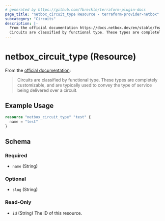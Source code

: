```yaml
---
# generated by https://github.com/fbreckle/terraform-plugin-docs
page_title: "netbox_circuit_type Resource - terraform-provider-netbox"
subcategory: "Circuits"
description: |-
  From the official documentation https://docs.netbox.dev/en/stable/features/circuits/#circuit-types:
  Circuits are classified by functional type. These types are completely customizable, and are typically used to convey the type of service being delivered over a circuit.
---
```


# netbox_circuit_type (Resource)

From the [official documentation](https://docs.netbox.dev/en/stable/features/circuits/#circuit-types):

> Circuits are classified by functional type. These types are completely customizable, and are typically used to convey the type of service being delivered over a circuit.

## Example Usage

```terraform
resource "netbox_circuit_type" "test" {
  name = "test"
}
```

<!-- schema generated by tfplugindocs -->
## Schema

### Required

- `name` (String)

### Optional

- `slug` (String)

### Read-Only

- `id` (String) The ID of this resource.


